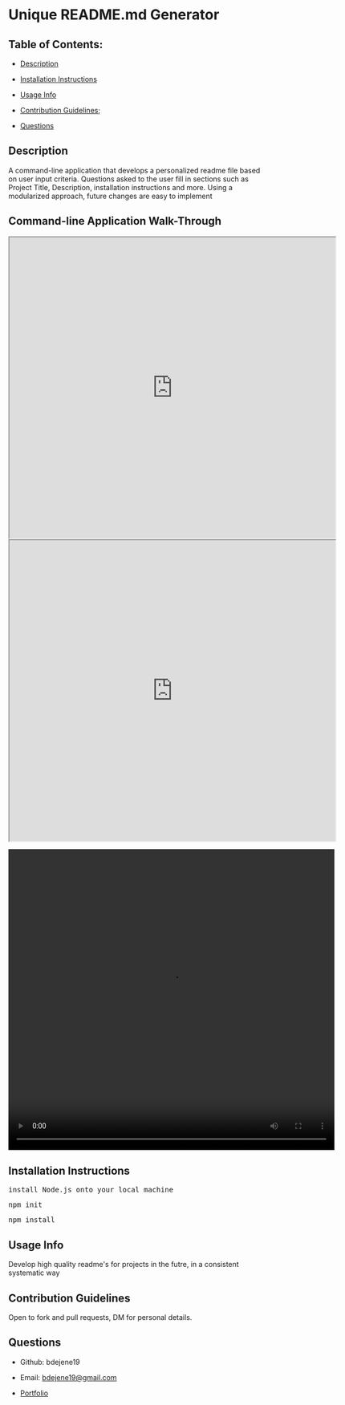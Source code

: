 # Unique README.md Generator 

  ## Table of Contents:

  * [Description](#description)</a>

  * [Installation Instructions](#installation-instructions)

  * [Usage Info](#usage-info)

  * [Contribution Guidelines](#contribution-guidelines);

  * [Questions](#questions)

  ## Description

  A command-line application that develops a personalized readme file based on user input criteria. Questions asked to the user fill in sections such as Project Title, Description, installation instructions and more. Using a modularized approach, future changes are easy to implement

  ## Command-line Application Walk-Through 

<iframe src="https://drive.google.com/file/d/1H2jIGikta66mgiPwZZvmsA0t_lmCsLnj/view" width="650px" height="600px" alt="walkthrough of readme generator on the command line"></iframe>
<iframe src="https://drive.google.com/file/d/1H2jIGikta66mgiPwZZvmsA0t_lmCsLnj/view" width="650px" height="600px" alt="walkthrough of readme generator on the command line" controls></iframe>

<video src="https://drive.google.com/file/d/1H2jIGikta66mgiPwZZvmsA0t_lmCsLnj/view" width="650px" height="600px" alt="walkthrough of readme generator on the command line" autoplay loop></video>
  ## Installation Instructions

    
<pre>install Node.js onto your local machine</pre>

<pre>npm init</pre>

<pre>npm install</pre>


  ## Usage Info
Develop high quality readme's for projects in the futre, in a consistent systematic way
    


  ## Contribution Guidelines
Open to fork and pull requests, DM for personal details.


  ## Questions

  * Github: bdejene19

  * Email: bdejene19@gmail.com

  * [Portfolio](https://bdejene19.github.io/updatedPortfolio/)
 
  

  

